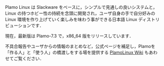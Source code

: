 ---
---

Plamo Linux は Slackware をベースに，シンプルで見通しの良いシステムと，Linux の持つホビー性の持続を念頭に開発され，ユーザ自身の手で自分好みの Linux 環境を作り上げていく楽しみを味わう事ができる日本語 Linux ディストリビューションです．

現在，最新版は Plamo-7.3 で，x86_64 版をリリースしています．

不具合報告やユーザからの情報のまとめなど，公式ページを補足し，Plamoを「作る人」と「使う人」の橋渡しをする場を提供する [PlamoLinux Wiki](http://plamo.linet.gr.jp/wiki/) もあわせてご覧ください．

